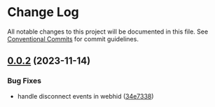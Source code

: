 # Change Log

All notable changes to this project will be documented in this file.
See [Conventional Commits](https://conventionalcommits.org) for commit guidelines.

## [0.0.2](https://github.com/SuperFlyTV/spaceMouse/compare/v0.0.1...v0.0.2) (2023-11-14)


### Bug Fixes

* handle disconnect events in webhid ([34e7338](https://github.com/SuperFlyTV/spaceMouse/commit/34e73387e080d0b2d8f8add51f1582d876449459))
